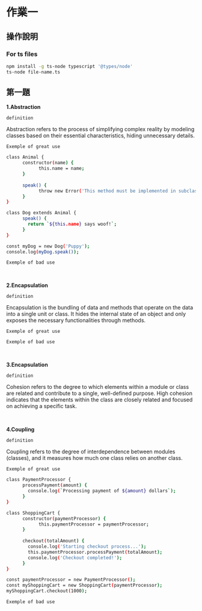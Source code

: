 # 作業一

## 操作說明

### For ts files

```bash
npm install -g ts-node typescript '@types/node'
ts-node file-name.ts
```

## 第一題
**1.Abstraction**

`definition` 

Abstraction refers to the process of simplifying complex reality by modeling classes based on their essential characteristics, hiding unnecessary details.

`Exemple of great use`

```bash
class Animal {
      constructor(name) {
            this.name = name;
      }
      
      speak() {
            throw new Error('This method must be implemented in subclass');
      }
}

class Dog extends Animal {
      speak() {
        return `${this.name} says woof!`;
      }
}

const myDog = new Dog('Puppy');
console.log(myDog.speak());
```

`Exemple of bad use`

<br>

**2.Encapsulation**

`definition` 

Encapsulation is the bundling of data and methods that operate on the data into a single unit or class. It hides the internal state of an object and only exposes the necessary functionalities through methods.

`Exemple of great use`

`Exemple of bad use`

<br>

**3.Encapsulation**

`definition` 

Cohesion refers to the degree to which elements within a module or class are related and contribute to a single, well-defined purpose. High cohesion indicates that the elements within the class are closely related and focused on achieving a specific task.

<br>

**4.Coupling**

`definition` 

Coupling refers to the degree of interdependence between modules (classes), and it measures how much one class relies on another class.

`Exemple of great use`

```bash
class PaymentProcessor {
      processPayment(amount) {
        console.log(`Processing payment of ${amount} dollars`);
      }
}

class ShoppingCart {
      constructor(paymentProcessor) {
            this.paymentProcessor = paymentProcessor;
      }
      
      checkout(totalAmount) {
        console.log('Starting checkout process...');
        this.paymentProcessor.processPayment(totalAmount);
        console.log('Checkout completed!');
      }
}

const paymentProcessor = new PaymentProcessor();
const myShoppingCart = new ShoppingCart(paymentProcessor);
myShoppingCart.checkout(1000); 
```

`Exemple of bad use`

<br>
